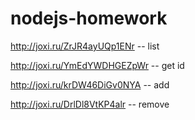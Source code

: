 # nodejs-homework

http://joxi.ru/ZrJR4ayUQp1ENr -- list

http://joxi.ru/YmEdYWDHGEZpWr -- get id

http://joxi.ru/krDW46DiGv0NYA -- add

http://joxi.ru/DrlDl8VtKP4alr -- remove

